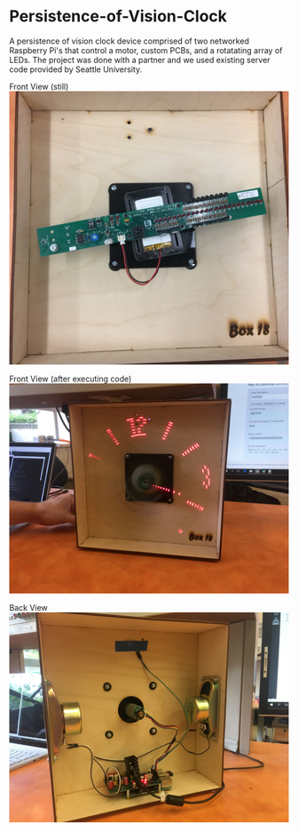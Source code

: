 # Persistence-of-Vision-Clock
A persistence of vision clock device comprised of two networked Raspberry Pi's that control a motor, custom PCBs, and a rotatating array of LEDs. The project was done with a partner and we used existing server code provided by Seattle University. 

Front View (still)
![Front](https://github.com/carregh1/Persistence-of-Vision-Clock/blob/master/IMG_3729.jpg)

Front View (after executing code)
![Motion](https://github.com/carregh1/Persistence-of-Vision-Clock/blob/master/IMG_3722.JPG)

Back View
![Back](https://github.com/carregh1/Persistence-of-Vision-Clock/blob/master/IMG_3726.JPG)
